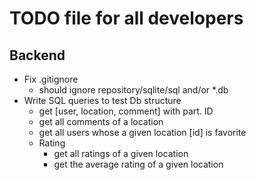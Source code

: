 # TODO file for all developers

## Backend

* Fix .gitignore 
  * should ignore repository/sqlite/sql and/or *.db
* Write SQL queries to test Db structure 
  * get [user, location, comment] with part. ID 
  * get all comments of a location 
  * get all users whose a given location [id] is favorite
  * Rating
    * get all ratings of a given location 
    * get the average rating of a given location 
